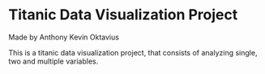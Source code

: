 # Titanic Data Visualization Project

Made by Anthony Kevin Oktavius

This is a titanic data visualization project, that consists of analyzing single, two and multiple variables.
